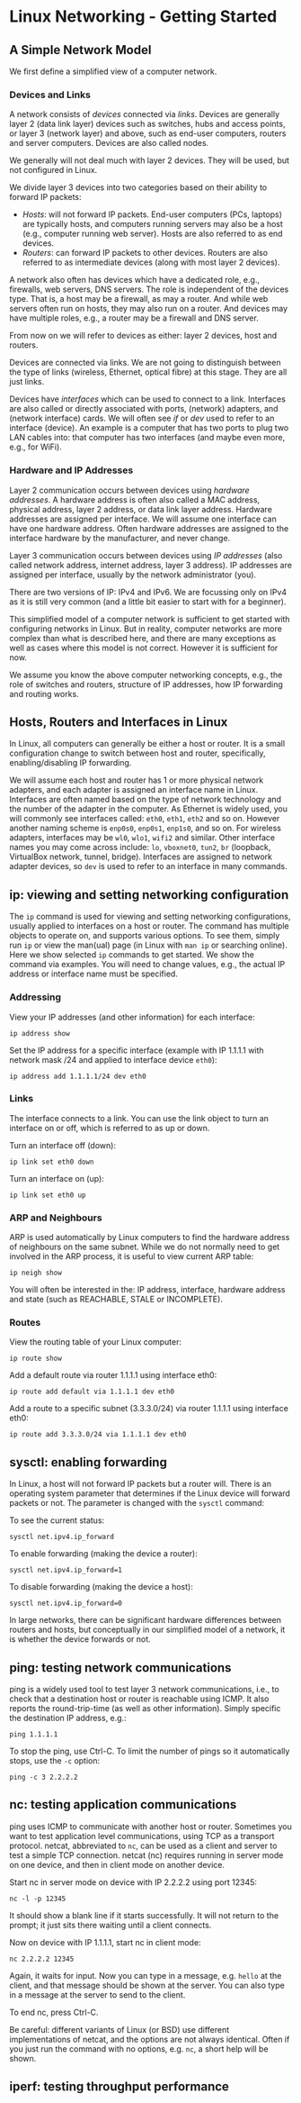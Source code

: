 # Linux Networking - Getting Started

## A Simple Network Model

We first define a simplified view of a computer network.

### Devices and Links

A network consists of *devices* connected via *links*. Devices are generally layer 2 (data link layer) devices such as switches, hubs and access points, or layer 3 (network layer) and above, such as end-user computers, routers and server computers. Devices are also called nodes. 

We generally will not deal much with layer 2 devices. They will be used, but not configured in Linux.

We divide layer 3 devices into two categories based on their ability to forward IP packets:

- *Hosts*: will not forward IP packets. End-user computers (PCs, laptops) are typically hosts, and computers running servers may also be a host (e.g., computer running web server). Hosts are also referred to as end devices.
- *Routers*: can forward IP packets to other devices. Routers are also referred to as intermediate devices (along with most layer 2 devices).

A network also often has devices which have a dedicated role, e.g., firewalls, web servers, DNS servers. The role is independent of the devices type. That is, a host may be a firewall, as may a router. And while web servers often run on hosts, they may also run on a router. And devices may have multiple roles, e.g., a router may be a firewall and DNS server.

From now on we will refer to devices as either: layer 2 devices, host and routers. 

Devices are connected via links. We are not going to distinguish between the type of links (wireless, Ethernet, optical fibre) at this stage. They are all just links.

Devices have *interfaces* which can be used to connect to a link. Interfaces are also called or directly associated with ports, (network) adapters, and (network interface) cards. We will often see *if* or *dev* used to refer to an interface (device). An example is a computer that has two ports to plug two LAN cables into: that computer has two interfaces (and maybe even more, e.g., for WiFi).

### Hardware and IP Addresses

Layer 2 communication occurs between devices using *hardware addresses*. A hardware address is often also called a MAC address, physical address, layer 2 address, or data link layer address. Hardware addresses are assigned per interface. We will assume one interface can have one hardware address. Often hardware addresses are assigned to the interface hardware by the manufacturer, and never change.

Layer 3 communication occurs between devices using *IP addresses* (also called network address, internet address, layer 3 address). IP addresses are assigned per interface, usually by the network administrator (you). 

There are two versions of IP: IPv4 and IPv6. We are focussing only on IPv4 as it is still very common (and a little bit easier to start with for a beginner). 

This simplified model of a computer network is sufficient to get started with configuring networks in Linux. But in reality, computer networks are more complex than what is described here, and there are many exceptions as well as  cases where this model is not correct. However it is sufficient for now. 

We assume you know the above computer networking concepts, e.g., the role of switches and routers, structure of IP addresses, how IP forwarding and routing works. 

## Hosts, Routers and Interfaces in Linux

In Linux, all computers can generally be either a host or router. It is a small configuration change to switch between host and router, specifically, enabling/disabling IP forwarding. 

We will assume each host and router has 1 or more physical network adapters, and each adapter is assigned an interface name in Linux. Interfaces are often named based on the type of network technology and the number of the adapter in the computer. As Ethernet is widely used, you will commonly see interfaces called: ``eth0``, ``eth1``, ``eth2`` and so on. However another naming scheme is ``enp0s0``, ``enp0s1``, ``enp1s0``, and so on. For wireless adapters, interfaces may be ``wl0``, ``wlo1``, ``wifi2`` and similar. Other interface names you may come across include: ``lo``, ``vboxnet0``, ``tun2``, ``br`` (loopback, VirtualBox network, tunnel, bridge). Interfaces are assigned to network adapter devices, so ``dev`` is used to refer to an interface in many commands.

## ip: viewing and setting networking configuration

The ``ip`` command is used for viewing and setting networking configurations, usually applied to interfaces on a host or router. The command has multiple objects to operate on, and supports various options. To see them, simply run ``ip`` or view the man(ual) page (in Linux with ``man ip`` or searching online). Here we show selected ``ip`` commands to get started. We show the command via examples. You will need to change values, e.g., the actual IP address or interface name must be specified.

### Addressing

View your IP addresses (and other information) for each interface:

```
ip address show
```

Set the IP address for a specific interface (example with IP 1.1.1.1 with network mask /24 and applied to interface device ``eth0``):

```
ip address add 1.1.1.1/24 dev eth0
```

### Links

The interface connects to a link. You can use the link object to turn an interface on or off, which is referred to as up or down.

Turn an interface off (down):

```
ip link set eth0 down
```

Turn an interface on (up):

```
ip link set eth0 up
```

### ARP and Neighbours

ARP is used automatically by Linux computers to find the hardware address of neighbours on the same subnet. While we do not normally need to get involved in the ARP process, it is useful to view current ARP table:

```
ip neigh show
```

You will often be interested in the: IP address, interface, hardware address and state (such as REACHABLE, STALE or INCOMPLETE).

### Routes

View the routing table of your Linux computer:

```
ip route show
```

Add a default route via router 1.1.1.1 using interface eth0:

```
ip route add default via 1.1.1.1 dev eth0
```

Add a route to a specific subnet (3.3.3.0/24) via router 1.1.1.1 using interface eth0:

```
ip route add 3.3.3.0/24 via 1.1.1.1 dev eth0
``` 

## sysctl: enabling forwarding

In Linux, a host will not forward IP packets but a router will. There is an operating system parameter that determines if the Linux device will forward packets or not. The parameter is changed with the ``sysctl`` command:

To see the current status:

```
sysctl net.ipv4.ip_forward
```

To enable forwarding (making the device a router):
```
sysctl net.ipv4.ip_forward=1
```

To disable forwarding (making the device a host):
```
sysctl net.ipv4.ip_forward=0
```

In large networks, there can be significant hardware differences between routers and hosts, but conceptually in our simplified model of a network, it is whether the device forwards or not.


## ping: testing network communications

ping is a widely used tool to test layer 3 network communications, i.e., to check that a destination host or router is reachable using ICMP. It also reports the round-trip-time (as well as other information). Simply specific the destination IP address, e.g.:

```
ping 1.1.1.1
```
To stop the ping, use Ctrl-C. To limit the number of pings so it automatically stops, use the ``-c`` option:

```
ping -c 3 2.2.2.2
```

## nc: testing application communications

ping uses ICMP to communicate with another host or router. Sometimes you want to test application level communications, using TCP as a transport protocol. netcat, abbreviated to ``nc``, can be used as a client and server to test a simple TCP connection. netcat (nc) requires running in server mode on one device, and then in client mode on another device.

Start nc in server mode on device with IP 2.2.2.2 using port 12345:

```
nc -l -p 12345
```

It should show a blank line if it starts successfully. It will not return to the prompt; it just sits there waiting until a client connects.

Now on device with IP 1.1.1.1, start nc in client mode:

```
nc 2.2.2.2 12345
```

Again, it waits for input. Now you can type in a message, e.g. ``hello`` at the client, and that message should be shown at the server. You can also type in a message at the server to send to the client.

To end nc, press Ctrl-C.

Be careful: different variants of Linux (or BSD) use different implementations of netcat, and the options are not always identical. Often if you just run the command with no options, e.g. ``nc``, a short help will be shown.

## iperf: testing throughput performance









